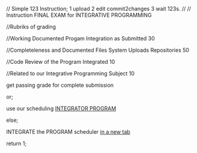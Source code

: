 //  Simple 123 Instruction;  1 upload 2 edit commit2changes 3 wait 123s.
//
//  Instruction FINAL EXAM for INTEGRATIVE PROGRAMMING
<p> //Rubriks of grading </p>
<p> //Working Documented Progam Integration as Submitted                30 </p>
<p> //Completeleness and Documented Files System Uploads Repositories   50 </p>
<p> //Code Review of the Program Integrated                             10 </p>
<p> //Related to our Integrative Programming Subject                    10 </p>
<p> get passing grade for complete submission </p>
<p> or; </p>
<p> use our scheduling <a href="https://calendly.com/armadeloibm/30min"> INTEGRATOR PROGRAM </a> </p>
<p> else; </p>
<p> INTEGRATE the PROGRAM scheduler <a href="https://calendly.com/armadeloibm/30min" target="_blank">in a new tab</a></p>
<p> return 1; </p>




